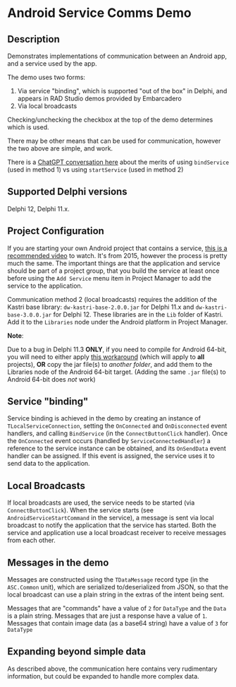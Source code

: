 # Android Service Comms Demo

## Description

Demonstrates implementations of communication between an Android app, and a service used by the app.

The demo uses two forms:

1. Via service "binding", which is supported "out of the box" in Delphi, and appears in RAD Studio demos provided by Embarcadero
2. Via local broadcasts

Checking/unchecking the checkbox at the top of the demo determines which is used.

There may be other means that can be used for communication, however the two above are simple, and work.

There is a [ChatGPT conversation here](https://github.com/DelphiWorlds/HowTo/blob/main/ChatGPTConversations/AndroidBindServiceVsStartService.md) about the merits of using `bindService` (used in method 1) vs using `startService` (used in method 2)

## Supported Delphi versions

Delphi 12, Delphi 11.x.

## Project Configuration

If you are starting your own Android project that contains a service, [this is a recommended video](https://www.youtube.com/watch?v=0mD3WLK8FYc) to watch. It's from 2015, however the process is pretty much the same. The important things are that the application and service should be part of a project group, that you build the service at least once before using the `Add Service` menu item in Project Manager to add the service to the application.

Communication method 2 (local broadcasts) requires the addition of the Kastri base library: `dw-kastri-base-2.0.0.jar` for Delphi 11.x and `dw-kastri-base-3.0.0.jar` for Delphi 12. These libraries are in the `Lib` folder of Kastri. Add it to the `Libraries` node under the Android platform in Project Manager.

**Note**:

Due to a bug in Delphi 11.3 **ONLY**, if you need to compile for Android 64-bit, you will need to either apply [this workaround](https://docs.code-kungfu.com/books/hotfix-113-alexandria/page/fix-jar-libraries-added-to-android-64-bit-platform-target-are-not-compiled) (which will apply to **all** projects), **OR** copy the jar file(s) to _another folder_, and add them to the Libraries node of the Android 64-bit target. (Adding the same `.jar` file(s) to Android 64-bit does _not_ work)

## Service "binding"

Service binding is achieved in the demo by creating an instance of `TLocalServiceConnection`, setting the `OnConnected` and `OnDisconnected` event handlers, and calling `BindService` (in the `ConnectButtonClick` handler). Once the `OnConnected` event occurs (handled by `ServiceConnectedHandler`) a reference to the service instance can be obtained, and its `OnSendData` event handler can be assigned. If this event is assigned, the service uses it to send data to the application.

## Local Broadcasts

If local broadcasts are used, the service needs to be started (via `ConnectButtonClick`). When the service starts (see `AndroidServiceStartCommand` in the service), a message is sent via local broadcast to notify the application that the service has started. Both the service and application use a local broadcast receiver to receive messages from each other.

## Messages in the demo

Messages are constructed using the `TDataMessage` record type (in the `ASC.Common` unit), which are serialized to/deserialized from JSON, so that the local broadcast can use a plain string in the extras of the intent being sent.

Messages that are "commands" have a value of `2` for `DataType` and the `Data` is a plain string. Messages that are just a response have a value of `1`. Messages that contain image data (as a base64 string) have a value of `3` for `DataType`

## Expanding beyond simple data

As described above, the communication here contains very rudimentary information, but could be expanded to handle more complex data.


